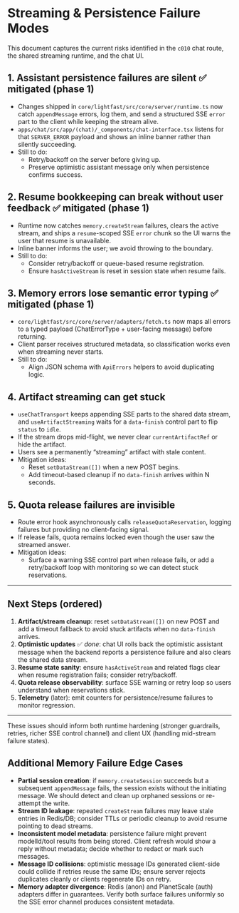 # Streaming & Persistence Failure Modes

This document captures the current risks identified in the `c010` chat route, the shared streaming runtime, and the chat UI.

## 1. Assistant persistence failures are silent ✅ mitigated (phase 1)
- Changes shipped in `core/lightfast/src/core/server/runtime.ts` now catch `appendMessage` errors, log them, and send a structured SSE `error` part to the client while keeping the stream alive.
- `apps/chat/src/app/(chat)/_components/chat-interface.tsx` listens for that `SERVER_ERROR` payload and shows an inline banner rather than silently succeeding.
- Still to do:
  - Retry/backoff on the server before giving up.
  - Preserve optimistic assistant message only when persistence confirms success.

## 2. Resume bookkeeping can break without user feedback ✅ mitigated (phase 1)
- Runtime now catches `memory.createStream` failures, clears the active stream, and ships a `resume`-scoped SSE `error` chunk so the UI warns the user that resume is unavailable.
- Inline banner informs the user; we avoid throwing to the boundary.
- Still to do:
  - Consider retry/backoff or queue-based resume registration.
  - Ensure `hasActiveStream` is reset in session state when resume fails.

## 3. Memory errors lose semantic error typing ✅ mitigated (phase 1)
- `core/lightfast/src/core/server/adapters/fetch.ts` now maps all errors to a typed payload (ChatErrorType + user-facing message) before returning.
- Client parser receives structured metadata, so classification works even when streaming never starts.
- Still to do:
  - Align JSON schema with `ApiErrors` helpers to avoid duplicating logic.

## 4. Artifact streaming can get stuck
- `useChatTransport` keeps appending SSE parts to the shared data stream, and `useArtifactStreaming` waits for a `data-finish` control part to flip `status` to `idle`.
- If the stream drops mid-flight, we never clear `currentArtifactRef` or hide the artifact.
- Users see a permanently “streaming” artifact with stale content.
- Mitigation ideas:
  - Reset `setDataStream([])` when a new POST begins.
  - Add timeout-based cleanup if no `data-finish` arrives within N seconds.

## 5. Quota release failures are invisible
- Route error hook asynchronously calls `releaseQuotaReservation`, logging failures but providing no client-facing signal.
- If release fails, quota remains locked even though the user saw the streamed answer.
- Mitigation ideas:
  - Surface a warning SSE control part when release fails, or add a retry/backoff loop with monitoring so we can detect stuck reservations.

---

## Next Steps (ordered)
1. **Artifact/stream cleanup**: reset `setDataStream([])` on new POST and add a timeout fallback to avoid stuck artifacts when no `data-finish` arrives.
2. **Optimistic updates** ✅ _done_: chat UI rolls back the optimistic assistant message when the backend reports a persistence failure and also clears the shared data stream.
3. **Resume state sanity**: ensure `hasActiveStream` and related flags clear when resume registration fails; consider retry/backoff.
4. **Quota release observability**: surface SSE warning or retry loop so users understand when reservations stick.
5. **Telemetry** (later): emit counters for persistence/resume failures to monitor regression.

---
These issues should inform both runtime hardening (stronger guardrails, retries, richer SSE control channel) and client UX (handling mid-stream failure states).

## Additional Memory Failure Edge Cases
- **Partial session creation**: if `memory.createSession` succeeds but a subsequent `appendMessage` fails, the session exists without the initiating message. We should detect and clean up orphaned sessions or re-attempt the write.
- **Stream ID leakage**: repeated `createStream` failures may leave stale entries in Redis/DB; consider TTLs or periodic cleanup to avoid resume pointing to dead streams.
- **Inconsistent model metadata**: persistence failure might prevent modelId/tool results from being stored. Client refresh would show a reply without metadata; decide whether to redact or mark such messages.
- **Message ID collisions**: optimistic message IDs generated client-side could collide if retries reuse the same IDs; ensure server rejects duplicates cleanly or clients regenerate IDs on retry.
- **Memory adapter divergence**: Redis (anon) and PlanetScale (auth) adapters differ in guarantees. Verify both surface failures uniformly so the SSE error channel produces consistent metadata.
